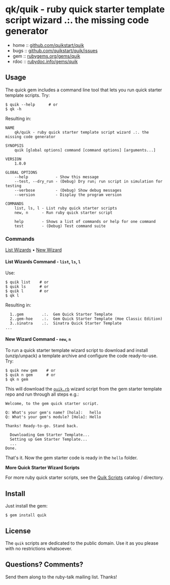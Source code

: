 # qk/quik - ruby quick starter template script wizard .:. the missing code generator

* home  :: [github.com/quikstart/quik](https://github.com/quikstart/quik)
* bugs  :: [github.com/quikstart/quik/issues](https://github.com/quikstart/quik/issues)
* gem   :: [rubygems.org/gems/quik](https://rubygems.org/gems/quik)
* rdoc  :: [rubydoc.info/gems/quik](http://rubydoc.info/gems/quik)


## Usage

The quick gem includes a command line tool that lets you
run quick starter template scripts. Try:

```
$ quik --help      # or
$ qk -h
```

Resulting in:

```
NAME
    qk/quik - ruby quick starter template script wizard .:. the missing code generator

SYNOPSIS
    quik [global options] command [command options] [arguments...]

VERSION
    1.0.0

GLOBAL OPTIONS
    --help            - Show this message
    --test, --dry_run - (Debug) Dry run; run script in simulation for testing
    --verbose         - (Debug) Show debug messages
    --version         - Display the program version

COMMANDS
    list, ls, l - List ruby quick starter scripts
    new, n      - Run ruby quick starter script

    help        - Shows a list of commands or help for one command
    test        - (Debug) Test command suite
```


### Commands

[List Wizards](#list-wizard-command---list-ls-l) •
[New Wizard](#new-wizard-command---new-n)


#### List Wizards Command - `list`, `ls`, `l`

Use:

```
$ quik list    # or
$ quik ls      # or
$ quik l       # or
$ qk l
```

Resulting in:

```
  1..gem        .:.  Gem Quick Starter Template
  2..gem-hoe    .:.  Gem Quick Starter Template (Hoe Classic Edition)
  3..sinatra    .:.  Sinatra Quick Starter Template
...
```


#### New Wizard Command - `new`, `n`

To run a quick starter template wizard script
to download and install (unzip/unpack) a template archive and configure
the code ready-to-use. Try:


```
$ quik new gem    # or
$ quik n gem      # or
$ qk n gem
```

This will download the [`quik.rb`](https://github.com/quikstart/gem-starter-template/blob/master/quik.rb) wizard script from the
gem starter template repo
and run through all steps e.g.:

```
Welcome, to the gem quick starter script.

Q: What's your gem's name? [hola]:   hello
Q: What's your gem's module? [Hola]: Hello

Thanks! Ready-to-go. Stand back.

  Downloading Gem Starter Template...
  Setting up Gem Starter Template...
  ...
Done.
```

That's it. Now the gem starter code is ready in the `hello`
folder.


**More Quick Starter Wizard Scripts**

For more ruby quick starter scripts, see the [Quik Scripts](https://github.com/quikstart/scripts)
catalog / directory.


## Install

Just install the gem:

    $ gem install quik


## License

The `quik` scripts are dedicated to the public domain.
Use it as you please with no restrictions whatsoever.

## Questions? Comments?

Send them along to the ruby-talk mailing list.
Thanks!
